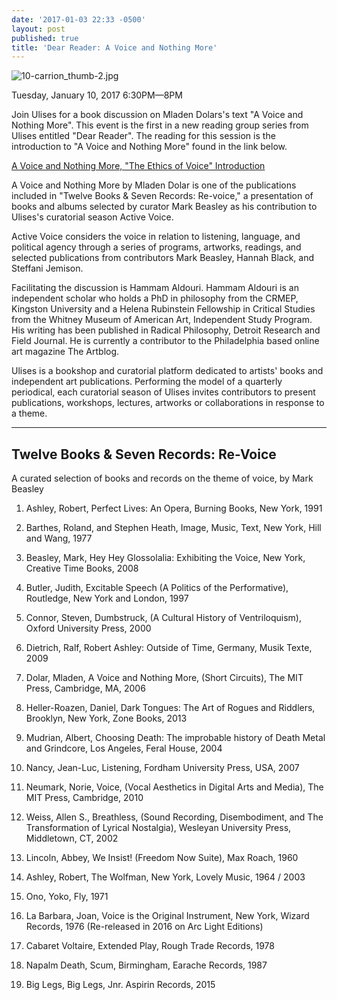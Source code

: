 ```yaml
---
date: '2017-01-03 22:33 -0500'
layout: post
published: true
title: 'Dear Reader: A Voice and Nothing More'
---
```


![10-carrion_thumb-2.jpg]({{site.baseurl}}/assets/img/10-carrion_thumb-2.jpg)

Tuesday, January 10, 2017
6:30PM—8PM


Join Ulises for a book discussion on Mladen Dolars's text "A Voice and Nothing More".  This event is the first in a new reading group series from Ulises entitled "Dear Reader". The reading for this session is the introduction to "A Voice and Nothing More" found in the link below. 

[A Voice and Nothing More, "The Ethics of Voice" Introduction](https://drive.google.com/file/d/0By5QSqc6j12OTElYZ3ZRVlZVaWM/view)

A Voice and Nothing More by Mladen Dolar is one of the publications included in "Twelve Books & Seven Records: Re-voice," a presentation of books and albums selected by curator Mark Beasley as his contribution to Ulises's curatorial season Active Voice. 

Active Voice considers the voice in relation to listening, language, and political agency through a series of programs, artworks, readings, and selected publications from contributors Mark Beasley, Hannah Black, and Steffani Jemison.

Facilitating the discussion is Hammam Aldouri. Hammam Aldouri is an independent scholar who holds a PhD in philosophy from the CRMEP, Kingston University and a Helena Rubinstein Fellowship in Critical Studies from the Whitney Museum of American Art, Independent Study Program. His writing has been published in Radical Philosophy, Detroit Research and Field Journal. He is currently a contributor to the Philadelphia based online art magazine The Artblog.  

Ulises is a bookshop and curatorial platform dedicated to artists' books and independent art publications. Performing the model of a quarterly periodical, each curatorial season of Ulises invites contributors to present publications, workshops, lectures, artworks or collaborations in response to a theme.


---


## Twelve Books & Seven Records: Re-Voice


A curated selection of books and records on the theme of voice, by Mark Beasley

1. Ashley, Robert, Perfect Lives: An Opera, Burning Books, New York, 1991

2. Barthes, Roland, and Stephen Heath, Image, Music, Text, New York, Hill and Wang, 1977

3. Beasley, Mark, Hey Hey Glossolalia: Exhibiting the Voice, New York, Creative Time Books, 2008

4. Butler, Judith, Excitable Speech (A Politics of the Performative), Routledge, New York and London, 1997

5. Connor, Steven, Dumbstruck, (A Cultural History of Ventriloquism), Oxford University Press, 2000

6. Dietrich, Ralf, Robert Ashley: Outside of Time, Germany, Musik Texte, 2009

7. Dolar, Mladen, A Voice and Nothing More, (Short Circuits), The MIT Press, Cambridge, MA, 2006

8. Heller-Roazen, Daniel, Dark Tongues: The Art of Rogues and Riddlers, Brooklyn, New York, Zone Books, 2013

9. Mudrian, Albert, Choosing Death: The improbable history of Death Metal and Grindcore, Los Angeles, Feral House, 2004

10. Nancy, Jean-Luc, Listening, Fordham University Press, USA, 2007

11. Neumark, Norie, Voice, (Vocal Aesthetics in Digital Arts and Media), The MIT Press, Cambridge, 2010

12. Weiss, Allen S., Breathless, (Sound Recording, Disembodiment, and The Transformation of Lyrical Nostalgia),  Wesleyan University Press, Middletown, CT, 2002

13. Lincoln, Abbey, We Insist! (Freedom Now Suite), Max Roach, 1960

14. Ashley, Robert, The Wolfman, New York, Lovely Music, 1964 / 2003

15. Ono, Yoko, Fly, 1971

16. La Barbara, Joan, Voice is the Original Instrument, New York, Wizard Records, 1976 (Re-released in 2016 on Arc Light Editions)

17. Cabaret Voltaire, Extended Play, Rough Trade Records, 1978

18. Napalm Death, Scum, Birmingham, Earache Records, 1987

19. Big Legs, Big Legs, Jnr. Aspirin Records, 2015
